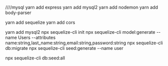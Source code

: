 ////mysql
yarn add express
yarn add mysql2
yarn add nodemon
yarn add body-parser

yarn add sequelize
yarn add cors





yarn add mysql2
npx sequelize-cli init
npx sequelize-cli model:generate --name Users --attributes name:string,last_name:string,email:string,password:string
npx sequelize-cli db:migrate
npx sequelize-cli seed:generate --name user

npx sequelize-cli db:seed:all